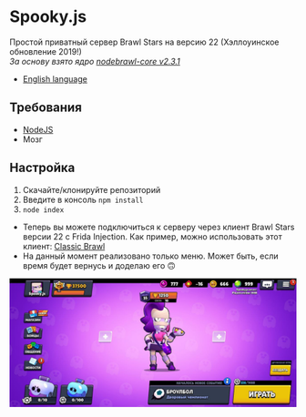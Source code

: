 # Spooky.js

Простой приватный сервер Brawl Stars на версию 22 (Хэллоуинское обновление 2019!) <br>
*За основу взято ядро [nodebrawl-core v2.3.1](https://github.com/tailsjs/nodebrawl-core)*

* [English language](/README.md)

## Требования
* [NodeJS](https://nodejs.org/)
* Мозг

## Настройка
1. Скачайте/клонируйте репозиторий
2. Введите в консоль `npm install`
3. `node index`

* Теперь вы можете подключиться к серверу через клиент Brawl Stars версии 22 с Frida Injection. Как пример, можно использовать этот клиент: [Classic Brawl](https://www.mediafire.com/file/r6cph3wgimtvvqs/Brawl+Stars_24.142.apk)
* На данный момент реализовано только меню. Может быть, если время будет вернусь и доделаю его 🙃

![screen](/Screens/Screen.jpg)

